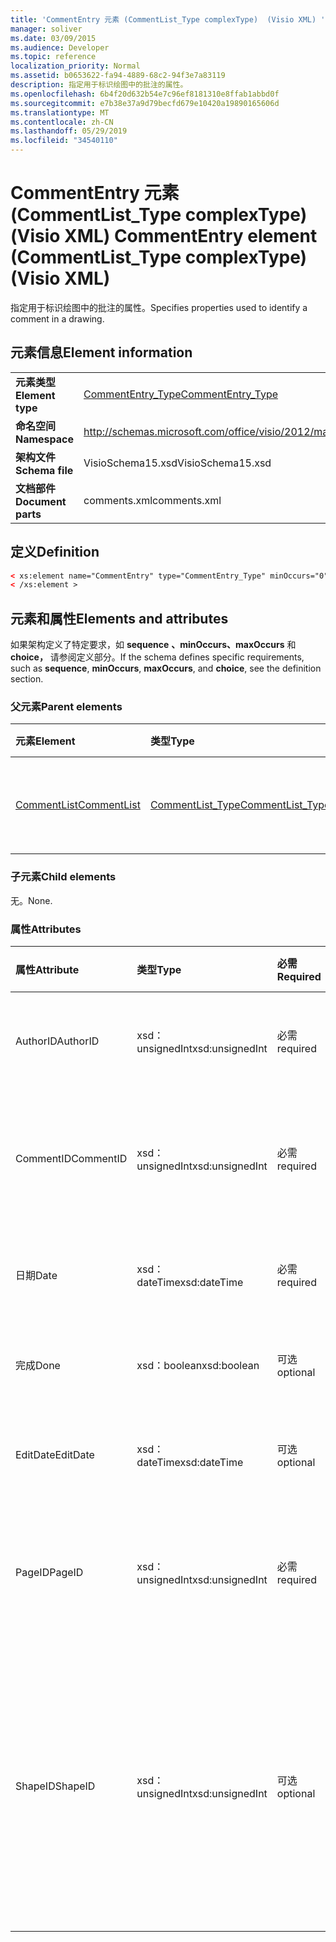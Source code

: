 ```yaml
---
title: 'CommentEntry 元素 (CommentList_Type complexType)  (Visio XML) '
manager: soliver
ms.date: 03/09/2015
ms.audience: Developer
ms.topic: reference
localization_priority: Normal
ms.assetid: b0653622-fa94-4889-68c2-94f3e7a83119
description: 指定用于标识绘图中的批注的属性。
ms.openlocfilehash: 6b4f20d632b54e7c96ef8181310e8ffab1abbd0f
ms.sourcegitcommit: e7b38e37a9d79becfd679e10420a19890165606d
ms.translationtype: MT
ms.contentlocale: zh-CN
ms.lasthandoff: 05/29/2019
ms.locfileid: "34540110"
---
```

# <a name="commententry-element-commentlist_type-complextype-visio-xml"></a><span data-ttu-id="acf94-103">CommentEntry 元素 (CommentList_Type complexType)  (Visio XML) </span><span class="sxs-lookup"><span data-stu-id="acf94-103">CommentEntry element (CommentList_Type complexType) (Visio XML)</span></span>

<span data-ttu-id="acf94-104">指定用于标识绘图中的批注的属性。</span><span class="sxs-lookup"><span data-stu-id="acf94-104">Specifies properties used to identify a comment in a drawing.</span></span>
  
## <a name="element-information"></a><span data-ttu-id="acf94-105">元素信息</span><span class="sxs-lookup"><span data-stu-id="acf94-105">Element information</span></span>

|||
|:-----|:-----|
|<span data-ttu-id="acf94-106">**元素类型**</span><span class="sxs-lookup"><span data-stu-id="acf94-106">**Element type**</span></span> <br/> |[<span data-ttu-id="acf94-107">CommentEntry_Type</span><span class="sxs-lookup"><span data-stu-id="acf94-107">CommentEntry_Type</span></span>](commententry_type-complextypevisio-xml.md) <br/> |
|<span data-ttu-id="acf94-108">**命名空间**</span><span class="sxs-lookup"><span data-stu-id="acf94-108">**Namespace**</span></span> <br/> |http://schemas.microsoft.com/office/visio/2012/main  <br/> |
|<span data-ttu-id="acf94-109">**架构文件**</span><span class="sxs-lookup"><span data-stu-id="acf94-109">**Schema file**</span></span> <br/> |<span data-ttu-id="acf94-110">VisioSchema15.xsd</span><span class="sxs-lookup"><span data-stu-id="acf94-110">VisioSchema15.xsd</span></span>  <br/> |
|<span data-ttu-id="acf94-111">**文档部件**</span><span class="sxs-lookup"><span data-stu-id="acf94-111">**Document parts**</span></span> <br/> |<span data-ttu-id="acf94-112">comments.xml</span><span class="sxs-lookup"><span data-stu-id="acf94-112">comments.xml</span></span>  <br/> |
   
## <a name="definition"></a><span data-ttu-id="acf94-113">定义</span><span class="sxs-lookup"><span data-stu-id="acf94-113">Definition</span></span>

```XML
< xs:element name="CommentEntry" type="CommentEntry_Type" minOccurs="0" maxOccurs="unbounded" >
< /xs:element >
```

## <a name="elements-and-attributes"></a><span data-ttu-id="acf94-114">元素和属性</span><span class="sxs-lookup"><span data-stu-id="acf94-114">Elements and attributes</span></span>

<span data-ttu-id="acf94-115">如果架构定义了特定要求，如 **sequence** **、minOccurs、maxOccurs** 和 **choice，** 请参阅定义部分。</span><span class="sxs-lookup"><span data-stu-id="acf94-115">If the schema defines specific requirements, such as **sequence**, **minOccurs**, **maxOccurs**, and **choice**, see the definition section.</span></span> 
  
### <a name="parent-elements"></a><span data-ttu-id="acf94-116">父元素</span><span class="sxs-lookup"><span data-stu-id="acf94-116">Parent elements</span></span>

|<span data-ttu-id="acf94-117">**元素**</span><span class="sxs-lookup"><span data-stu-id="acf94-117">**Element**</span></span>|<span data-ttu-id="acf94-118">**类型**</span><span class="sxs-lookup"><span data-stu-id="acf94-118">**Type**</span></span>|<span data-ttu-id="acf94-119">**说明**</span><span class="sxs-lookup"><span data-stu-id="acf94-119">**Description**</span></span>|
|:-----|:-----|:-----|
|[<span data-ttu-id="acf94-120">CommentList</span><span class="sxs-lookup"><span data-stu-id="acf94-120">CommentList</span></span>](commentlist-element-comments_type-complextypevisio-xml.md) <br/> |[<span data-ttu-id="acf94-121">CommentList_Type</span><span class="sxs-lookup"><span data-stu-id="acf94-121">CommentList_Type</span></span>](commentlist_type-complextypevisio-xml.md) <br/> |<span data-ttu-id="acf94-122">指定绘图中的注释。</span><span class="sxs-lookup"><span data-stu-id="acf94-122">Specifies the comments in a drawing.</span></span>  <br/> |
   
### <a name="child-elements"></a><span data-ttu-id="acf94-123">子元素</span><span class="sxs-lookup"><span data-stu-id="acf94-123">Child elements</span></span>

<span data-ttu-id="acf94-124">无。</span><span class="sxs-lookup"><span data-stu-id="acf94-124">None.</span></span>
  
### <a name="attributes"></a><span data-ttu-id="acf94-125">属性</span><span class="sxs-lookup"><span data-stu-id="acf94-125">Attributes</span></span>

|<span data-ttu-id="acf94-126">**属性**</span><span class="sxs-lookup"><span data-stu-id="acf94-126">**Attribute**</span></span>|<span data-ttu-id="acf94-127">**类型**</span><span class="sxs-lookup"><span data-stu-id="acf94-127">**Type**</span></span>|<span data-ttu-id="acf94-128">**必需**</span><span class="sxs-lookup"><span data-stu-id="acf94-128">**Required**</span></span>|<span data-ttu-id="acf94-129">**描述**</span><span class="sxs-lookup"><span data-stu-id="acf94-129">**Description**</span></span>|<span data-ttu-id="acf94-130">**可能的值**</span><span class="sxs-lookup"><span data-stu-id="acf94-130">**Possible values**</span></span>|
|:-----|:-----|:-----|:-----|:-----|
|<span data-ttu-id="acf94-131">AuthorID</span><span class="sxs-lookup"><span data-stu-id="acf94-131">AuthorID</span></span>  <br/> |<span data-ttu-id="acf94-132">xsd：unsignedInt</span><span class="sxs-lookup"><span data-stu-id="acf94-132">xsd:unsignedInt</span></span>  <br/> |<span data-ttu-id="acf94-133">必需</span><span class="sxs-lookup"><span data-stu-id="acf94-133">required</span></span>  <br/> |<span data-ttu-id="acf94-134">标识作者的从 1 到 1 的值。</span><span class="sxs-lookup"><span data-stu-id="acf94-134">A one-based value that identifies the author.</span></span>  <br/> |<span data-ttu-id="acf94-135">xsd：unsignedInt 类型的值。</span><span class="sxs-lookup"><span data-stu-id="acf94-135">Values of the xsd:unsignedInt type.</span></span>  <br/> |
|<span data-ttu-id="acf94-136">CommentID</span><span class="sxs-lookup"><span data-stu-id="acf94-136">CommentID</span></span>  <br/> |<span data-ttu-id="acf94-137">xsd：unsignedInt</span><span class="sxs-lookup"><span data-stu-id="acf94-137">xsd:unsignedInt</span></span>  <br/> |<span data-ttu-id="acf94-138">必需</span><span class="sxs-lookup"><span data-stu-id="acf94-138">required</span></span>  <br/> |<span data-ttu-id="acf94-139">标识绘图页中的批注的唯一值。</span><span class="sxs-lookup"><span data-stu-id="acf94-139">A unique value that identifies the comment in a drawing page.</span></span>  <br/> |<span data-ttu-id="acf94-140">xsd：unsignedInt 类型的值。</span><span class="sxs-lookup"><span data-stu-id="acf94-140">Values of the xsd:unsignedInt type.</span></span>  <br/> |
|<span data-ttu-id="acf94-141">日期</span><span class="sxs-lookup"><span data-stu-id="acf94-141">Date</span></span>  <br/> |<span data-ttu-id="acf94-142">xsd：dateTime</span><span class="sxs-lookup"><span data-stu-id="acf94-142">xsd:dateTime</span></span>  <br/> |<span data-ttu-id="acf94-143">必需</span><span class="sxs-lookup"><span data-stu-id="acf94-143">required</span></span>  <br/> |<span data-ttu-id="acf94-144">指定创建批注时。</span><span class="sxs-lookup"><span data-stu-id="acf94-144">Specifies when a comment was created.</span></span>  <br/> |<span data-ttu-id="acf94-145">xsd：dateTime 类型的值。</span><span class="sxs-lookup"><span data-stu-id="acf94-145">Values of the xsd:dateTime type.</span></span>  <br/> |
|<span data-ttu-id="acf94-146">完成</span><span class="sxs-lookup"><span data-stu-id="acf94-146">Done</span></span>  <br/> |<span data-ttu-id="acf94-147">xsd：boolean</span><span class="sxs-lookup"><span data-stu-id="acf94-147">xsd:boolean</span></span>  <br/> |<span data-ttu-id="acf94-148">可选</span><span class="sxs-lookup"><span data-stu-id="acf94-148">optional</span></span>  <br/> |<span data-ttu-id="acf94-149">指定批注的当前状态。</span><span class="sxs-lookup"><span data-stu-id="acf94-149">Specifies the current state of the comment.</span></span>  <br/> |<span data-ttu-id="acf94-150">xsd：boolean 类型的值。</span><span class="sxs-lookup"><span data-stu-id="acf94-150">Values of the xsd:boolean type.</span></span>  <br/> |
|<span data-ttu-id="acf94-151">EditDate</span><span class="sxs-lookup"><span data-stu-id="acf94-151">EditDate</span></span>  <br/> |<span data-ttu-id="acf94-152">xsd：dateTime</span><span class="sxs-lookup"><span data-stu-id="acf94-152">xsd:dateTime</span></span>  <br/> |<span data-ttu-id="acf94-153">可选</span><span class="sxs-lookup"><span data-stu-id="acf94-153">optional</span></span>  <br/> |<span data-ttu-id="acf94-154">指定上次更改批注时。</span><span class="sxs-lookup"><span data-stu-id="acf94-154">Specifies when a comment was last changed.</span></span>  <br/> |<span data-ttu-id="acf94-155">xsd：dateTime 类型的值。</span><span class="sxs-lookup"><span data-stu-id="acf94-155">Values of the xsd:dateTime type.</span></span>  <br/> |
|<span data-ttu-id="acf94-156">PageID</span><span class="sxs-lookup"><span data-stu-id="acf94-156">PageID</span></span>  <br/> |<span data-ttu-id="acf94-157">xsd：unsignedInt</span><span class="sxs-lookup"><span data-stu-id="acf94-157">xsd:unsignedInt</span></span>  <br/> |<span data-ttu-id="acf94-158">必需</span><span class="sxs-lookup"><span data-stu-id="acf94-158">required</span></span>  <br/> |<span data-ttu-id="acf94-159">一个值，该值标识批注所位于的绘图页。</span><span class="sxs-lookup"><span data-stu-id="acf94-159">A value that identifies the drawing page the comment is on.</span></span>  <br/> |<span data-ttu-id="acf94-160">xsd：unsignedInt 类型的值。</span><span class="sxs-lookup"><span data-stu-id="acf94-160">Values of the xsd:unsignedInt type.</span></span>  <br/> |
|<span data-ttu-id="acf94-161">ShapeID</span><span class="sxs-lookup"><span data-stu-id="acf94-161">ShapeID</span></span>  <br/> |<span data-ttu-id="acf94-162">xsd：unsignedInt</span><span class="sxs-lookup"><span data-stu-id="acf94-162">xsd:unsignedInt</span></span>  <br/> |<span data-ttu-id="acf94-163">可选</span><span class="sxs-lookup"><span data-stu-id="acf94-163">optional</span></span>  <br/> |<span data-ttu-id="acf94-164">一个值，该值标识批注所基于的形状。</span><span class="sxs-lookup"><span data-stu-id="acf94-164">A value that identifies the shape the comment is on.</span></span> <span data-ttu-id="acf94-165">如果未指定 ShapeID，批注将引用绘图页。</span><span class="sxs-lookup"><span data-stu-id="acf94-165">If no ShapeID is specified, the comment refers to the drawing page.</span></span>  <br/> |<span data-ttu-id="acf94-166">xsd：unsignedInt 类型的值。</span><span class="sxs-lookup"><span data-stu-id="acf94-166">Values of the xsd:unsignedInt type.</span></span>  <br/> |
   

